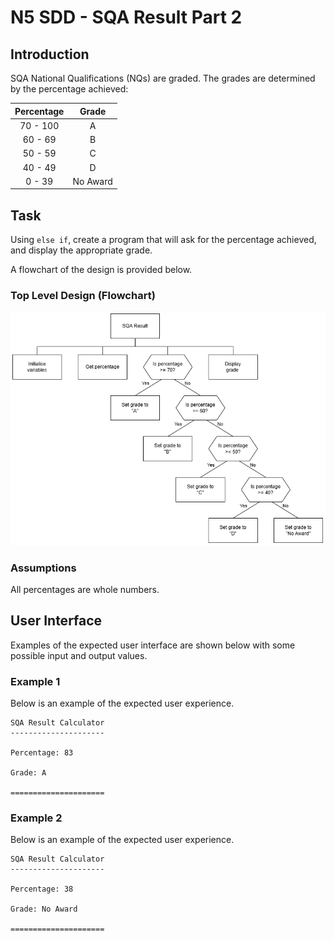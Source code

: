 # N5 SDD - SQA Result Part 2


## Introduction

SQA National Qualifications (NQs) are graded.  The grades are determined by the percentage achieved:

| Percentage | Grade |
| :--------: | :---: |
| 70 - 100   | A |
| 60 - 69    | B |
| 50 - 59    | C |
| 40 - 49    | D |
| 0 - 39     | No Award |


## Task

Using `else if`, create a program that will ask for the percentage achieved, and display the appropriate grade.

A flowchart of the design is provided below.


### Top Level Design (Flowchart)

![Diagram](assets/sd2.png)


### Assumptions

All percentages are whole numbers.


## User Interface

Examples of the expected user interface are shown below with some possible input and output values.


### Example 1

Below is an example of the expected user experience.

```
SQA Result Calculator
---------------------

Percentage: 83

Grade: A

=====================
```


### Example 2

Below is an example of the expected user experience.

```
SQA Result Calculator
---------------------

Percentage: 38

Grade: No Award

=====================
```
